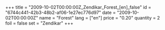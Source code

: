 +++
title = "2009-10-02T00:00:00Z_Zendikar_Forest_[en]_false"
id = "6744c441-42b3-48b2-af06-1e27ec776d97"
date = "2009-10-02T00:00:00Z"
name = "Forest"
lang = ["en"]
price = "0.20"
quantity = 2
foil = false
set = "Zendikar"
+++
